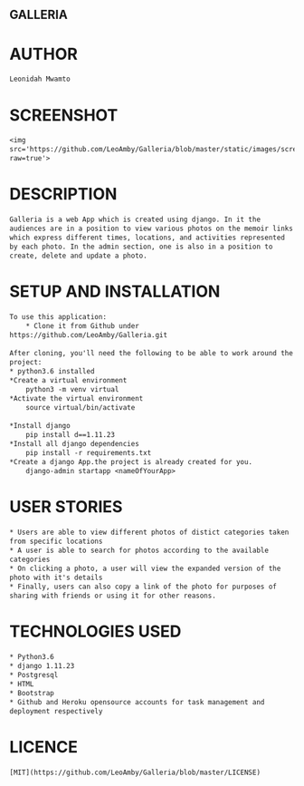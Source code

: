 ## GALLERIA ##

# AUTHOR
    Leonidah Mwamto

# SCREENSHOT
    <img src='https://github.com/LeoAmby/Galleria/blob/master/static/images/screenshot.png?raw=true'>
# DESCRIPTION
    Galleria is a web App which is created using django. In it the audiences are in a position to view various photos on the memoir links which express different times, locations, and activities represented by each photo. In the admin section, one is also in a position to create, delete and update a photo.

# SETUP AND INSTALLATION
    To use this application:
        * Clone it from Github under https://github.com/LeoAmby/Galleria.git

    After cloning, you'll need the following to be able to work around the project:
    * python3.6 installed
    *Create a virtual environment
        python3 -m venv virtual
    *Activate the virtual environment
        source virtual/bin/activate

    *Install django
        pip install d==1.11.23
    *Install all django dependencies
        pip install -r requirements.txt
    *Create a django App.the project is already created for you.
        django-admin startapp <nameOfYourApp>
    
# USER STORIES
    * Users are able to view different photos of distict categories taken from specific locations
    * A user is able to search for photos according to the available categories
    * On clicking a photo, a user will view the expanded version of the photo with it's details
    * Finally, users can also copy a link of the photo for purposes of sharing with friends or using it for other reasons.

# TECHNOLOGIES USED
    * Python3.6
    * django 1.11.23
    * Postgresql
    * HTML
    * Bootstrap
    * Github and Heroku opensource accounts for task management and deployment respectively

# LICENCE
    [MIT](https://github.com/LeoAmby/Galleria/blob/master/LICENSE) 
